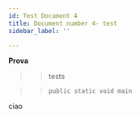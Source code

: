 ```yaml
---
id: Test Document 4
title: Document number 4- test
sidebar_label: ''

---
```

**Prova**

> > tests

> >     public static void main
> >



ciao